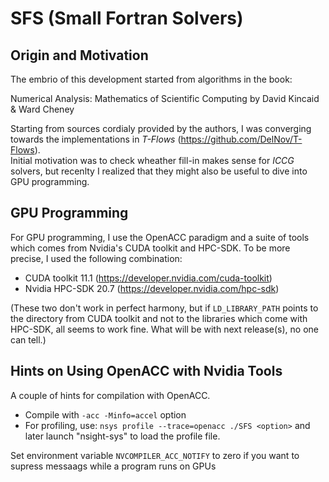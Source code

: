# SFS (Small Fortran Solvers)

## Origin and Motivation

The embrio of this development started from algorithms in the book:

Numerical Analysis: Mathematics of Scientific Computing
by David Kincaid & Ward Cheney

Starting from sources cordialy provided by the authors, I was converging
towards the implementations in _T-Flows_ (https://github.com/DelNov/T-Flows).  
Initial motivation was to check wheather fill-in makes sense for _ICCG_ 
solvers, but recenlty I realized that they might also be useful to dive 
into GPU programming.

## GPU Programming

For GPU programming, I use the OpenACC paradigm and a suite of tools which
comes from Nvidia's CUDA toolkit and HPC-SDK.  To be more precise, I used
the following combination:

- CUDA toolkit 11.1   (https://developer.nvidia.com/cuda-toolkit)
- Nvidia HPC-SDK 20.7 (https://developer.nvidia.com/hpc-sdk)

(These two don't work in perfect harmony, but if ```LD_LIBRARY_PATH``` points to the
directory from CUDA toolkit and not to the libraries which come with HPC-SDK,
all seems to work fine.  What will be with next release(s), no one can tell.)

## Hints on Using OpenACC with Nvidia Tools

A couple of hints for compilation with OpenACC.

- Compile with ```-acc -Minfo=accel``` option
- For profiling, use: ```nsys profile --trace=openacc ./SFS <option>``` and later
  launch "nsight-sys" to load the profile file.

Set environment variable ```NVCOMPILER_ACC_NOTIFY``` to zero if you want to supress
messaags while a program runs on GPUs
